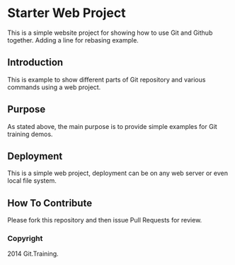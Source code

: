 # Starter Web Project

This is a simple website project for
showing how to use Git and Github together.
Adding a line for rebasing example.

## Introduction

This is example to show different parts 
of Git repository and various commands
using a web project.

## Purpose

As stated above, the main purpose is to
provide simple examples for Git training
demos.

## Deployment

This is a simple web project, deployment
can be on any web server or even local 
file system.

## How To Contribute
Please fork this repository and then issue Pull Requests
for review.

### Copyright

2014 Git.Training.